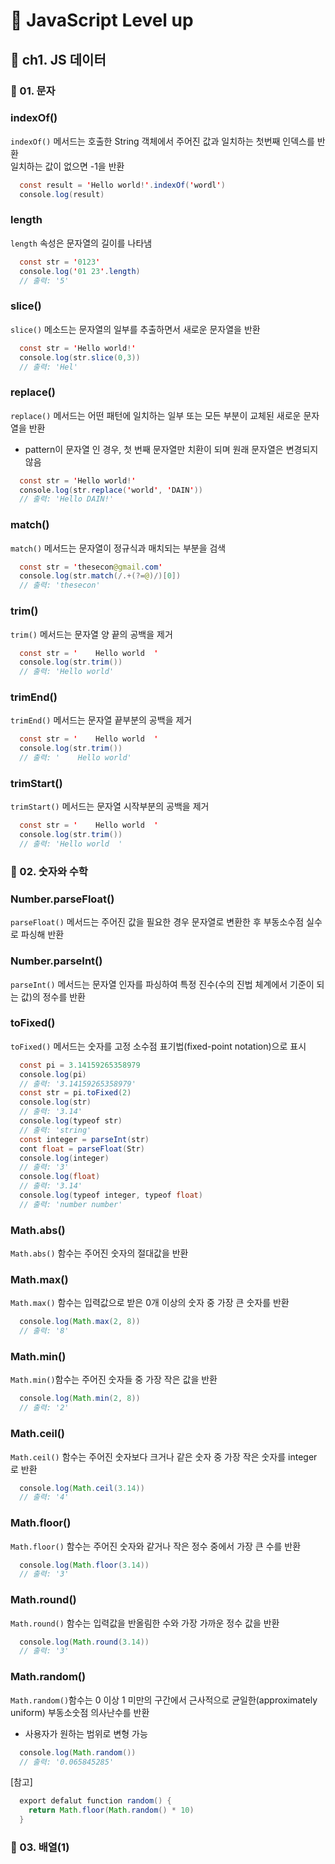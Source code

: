 # :traffic_light: JavaScript Level up
## :file_folder: ch1. JS 데이터
### :pencil: 01. 문자
### indexOf()
`indexOf()` 메서드는 호출한 String 객체에서 주어진 값과 일치하는 첫번째 인덱스를 반환  
일치하는 값이 없으면 -1을 반환
```java
  const result = 'Hello world!'.indexOf('wordl')
  console.log(result)
```

### length
`length` 속성은 문자열의 길이를 나타냄
```java
  const str = '0123'
  console.log('01 23'.length)    
  // 출력: '5'
```

### slice()
`slice()` 메소드는 문자열의 일부를 추출하면서 새로운 문자열을 반환
```java
  const str = 'Hello world!'
  console.log(str.slice(0,3))
  // 출력: 'Hel'
```

### replace()
`replace()` 메서드는 어떤 패턴에 일치하는 일부 또는 모든 부분이 교체된 새로운 문자열을 반환
- pattern이 문자열 인 경우, 첫 번째 문자열만 치환이 되며 원래 문자열은 변경되지 않음
```java
  const str = 'Hello world!'
  console.log(str.replace('world', 'DAIN'))
  // 출력: 'Hello DAIN!'
```

### match()
`match()` 메서드는 문자열이 정규식과 매치되는 부분을 검색
```java
  const str = 'thesecon@gmail.com'
  console.log(str.match(/.+(?=@)/)[0])
  // 출력: 'thesecon'
```

### trim()
`trim()` 메서드는 문자열 양 끝의 공백을 제거
```java
  const str = '    Hello world  '
  console.log(str.trim())
  // 출력: 'Hello world'
```

### trimEnd()
`trimEnd()` 메서드는 문자열 끝부분의 공백을 제거
```java
  const str = '    Hello world  '
  console.log(str.trim())
  // 출력: '    Hello world'
```
### trimStart()
`trimStart()` 메서드는 문자열 시작부분의 공백을 제거
```java
  const str = '    Hello world  '
  console.log(str.trim())
  // 출력: 'Hello world  '
```

### :pencil: 02. 숫자와 수학
### Number.parseFloat()
`parseFloat()` 메서드는 주어진 값을 필요한 경우 문자열로 변환한 후 부동소수점 실수로 파싱해 반환
### Number.parseInt()
`parseInt()` 메서드는 문자열 인자를 파싱하여 특정 진수(수의 진법 체계에서 기준이 되는 값)의 정수를 반환
### toFixed()
`toFixed()` 메서드는 숫자를 고정 소수점 표기법(fixed-point notation)으로 표시
```java
  const pi = 3.14159265358979
  console.log(pi)
  // 출력: '3.14159265358979'
  const str = pi.toFixed(2)
  console.log(str)
  // 출력: '3.14'
  console.log(typeof str)
  // 출력: 'string'
  const integer = parseInt(str)
  cont float = parseFloat(Str)
  console.log(integer)
  // 출력: '3'
  console.log(float)
  // 출력: '3.14'
  console.log(typeof integer, typeof float)
  // 출력: 'number number'
```
### Math.abs()
`Math.abs()` 함수는 주어진 숫자의 절대값을 반환
### Math.max()
`Math.max()` 함수는 입력값으로 받은 0개 이상의 숫자 중 가장 큰 숫자를 반환
```java
  console.log(Math.max(2, 8))
  // 출력: '8'
```
### Math.min()
`Math.min()`함수는 주어진 숫자들 중 가장 작은 값을 반환
```java
  console.log(Math.min(2, 8))
  // 출력: '2'
```
### Math.ceil()
`Math.ceil()` 함수는 주어진 숫자보다 크거나 같은 숫자 중 가장 작은 숫자를 integer 로 반환
```java
  console.log(Math.ceil(3.14))
  // 출력: '4'
```
### Math.floor()
`Math.floor()` 함수는 주어진 숫자와 같거나 작은 정수 중에서 가장 큰 수를 반환
```java
  console.log(Math.floor(3.14))
  // 출력: '3'
```
### Math.round()
`Math.round()` 함수는 입력값을 반올림한 수와 가장 가까운 정수 값을 반환
```java
  console.log(Math.round(3.14))
  // 출력: '3'
```
### Math.random()
`Math.random()`함수는 0 이상 1 미만의 구간에서 근사적으로 균일한(approximately uniform) 부동소숫점 의사난수를 반환
- 사용자가 원하는 범위로 변형 가능
```java
  console.log(Math.random())
  // 출력: '0.065845285'
```

[참고]
```java
  export defalut function random() {
    return Math.floor(Math.random() * 10)
  }
```

### :memo: 03. 배열(1)
